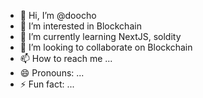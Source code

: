- 👋 Hi, I’m @doocho
- 👀 I’m interested in Blockchain
- 🌱 I’m currently learning NextJS, soldity
- 💞️ I’m looking to collaborate on Blockchain
- 📫 How to reach me ...
- 😄 Pronouns: ...
- ⚡ Fun fact: ...

<!---
doocho/doocho is a ✨ special ✨ repository because its `README.md` (this file) appears on your GitHub profile.
You can click the Preview link to take a look at your changes.
--->

